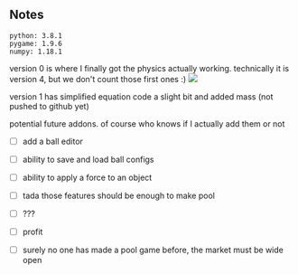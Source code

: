 ## Notes

```
python: 3.8.1
pygame: 1.9.6
numpy: 1.18.1
```

version 0 is where I finally got the physics actually working.
technically it is version 4, but we don't count those first ones :)
![](https://imgur.com/U33qJAF)


version 1 has simplified equation code a slight bit and added mass
(not pushed to github yet)

potential future addons. of course who knows if I actually add them or not
- [ ] add a ball editor
- [ ] ability to save and load ball configs
- [ ] ability to apply a force to an object
- [ ] tada those features should be enough to make pool
- [ ] ???
- [ ] profit
- [ ] surely no one has made a pool game before, the market must be wide open

